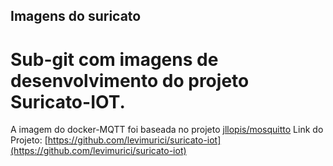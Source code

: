 ## Imagens do suricato

# Sub-git com imagens de desenvolvimento do projeto Suricato-IOT.

A imagem do docker-MQTT foi baseada no projeto [jllopis/mosquitto](https://hub.docker.com/r/jllopis/mosquitto)
Link do Projeto: [https://github.com/levimurici/suricato-iot](https://github.com/levimurici/suricato-iot)
